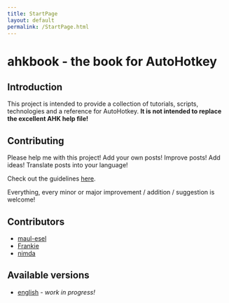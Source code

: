 ```yaml
---
title: StartPage
layout: default
permalink: /StartPage.html
---
```


# ahkbook - the book for AutoHotkey

## Introduction
This project is intended to provide a collection of tutorials, scripts, technologies and a reference for AutoHotkey.
**It is not intended to replace the excellent AHK help file!**

## Contributing
Please help me with this project! Add your own posts! Improve posts! Add ideas! Translate posts into your language!

Check out the guidelines [here](https://github.com/maul-esel/ahkbook#readme).

Everything, every minor or major improvement / addition / suggestion is welcome!

## Contributors
* [maul-esel]()
* [Frankie]()
* [nimda](http://www.autohotkey.com/forum/profile.php?mode=viewprofile&u=48362)

## Available versions
* [english](en/Introduction.html) - *work in progress!*
